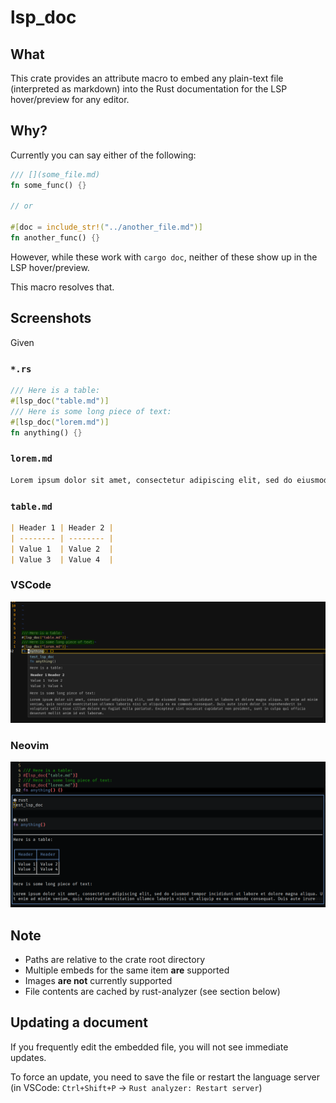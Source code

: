 # lsp_doc

## What

This crate provides an attribute macro to embed any plain-text file (interpreted as markdown) into the Rust documentation for the LSP hover/preview for any editor.

## Why?

Currently you can say either of the following:

```rust
/// [](some_file.md)
fn some_func() {}

// or

#[doc = include_str!("../another_file.md")]
fn another_func() {}
```

However, while these work with `cargo doc`, neither of these show up in the LSP hover/preview.

This macro resolves that.

## Screenshots

Given

### `*.rs`

```rust
/// Here is a table:
#[lsp_doc("table.md")]
/// Here is some long piece of text:
#[lsp_doc("lorem.md")]
fn anything() {}
```

### `lorem.md`

```markdown
Lorem ipsum dolor sit amet, consectetur adipiscing elit, sed do eiusmod tempor incididunt ut labore et dolore magna aliqua. Ut enim ad minim veniam, quis nostrud exercitation ullamco laboris nisi ut aliquip ex ea commodo consequat. Duis aute irure dolor in reprehenderit in voluptate velit esse cillum dolore eu fugiat nulla pariatur. Excepteur sint occaecat cupidatat non proident, sunt in culpa qui officia deserunt mollit anim id est laborum.
```

### `table.md`

```markdown
| Header 1 | Header 2 |
| -------- | -------- |
| Value 1  | Value 2  |
| Value 3  | Value 4  |
```

### VSCode

![VSCode Screenshot](vscode.png)

### Neovim

![Neovim Screenshot](nvim.png)

## Note

- Paths are relative to the crate root directory
- Multiple embeds for the same item **are** supported
- Images **are not** currently supported
- File contents are cached by rust-analyzer (see section below)

## Updating a document

If you frequently edit the embedded file, you will not see immediate updates.

To force an update, you need to save the file or restart the language server (in VSCode: `Ctrl+Shift+P` -> `Rust analyzer: Restart server`)
